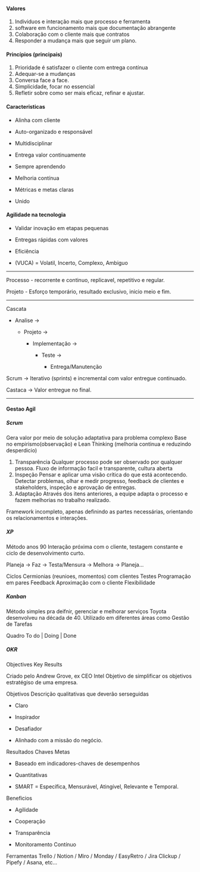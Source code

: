 #### Valores

1. Individuos e interação mais que processo e ferramenta
2. software em funcionamento mais que documentação abrangente
3. Colaboração com o cliente mais que contratos
4. Responder a mudança mais que seguir um plano.

#### Princípios (principais)

1. Prioridade é satisfazer o cliente com entrega contínua
2. Adequar-se a mudanças
3. Conversa face a face.
4. Simplicidade, focar no essencial
5. Refletir sobre como ser mais eficaz, refinar e ajustar.

#### Caracteristicas

* Alinha com cliente

* Auto-organizado e responsável

* Multidisciplinar

* Entrega valor continuamente

* Sempre aprendendo

* Melhoria contínua

* Métricas e metas claras

* Unido

#### Agilidade na tecnologia

* Validar inovação em etapas pequenas

* Entregas rápidas com valores

* Eficiência

* (VUCA) = Volatil, Incerto, Complexo, Ambiguo

---

Processo - recorrente e continuo, replicavel, repetitivo e regular.

Projeto - Esforço temporário, resultado exclusivo, inicio meio e fim.

---

Cascata 

* Analise ->
  
  * Projeto ->
    
    * Implementação ->
      
      * Teste -> 
        
        * Entrega/Manutenção

Scrum -> Iterativo (sprints) e incremental com valor entregue continuado.

Castaca -> Valor entregue no final.

---

#### Gestao Agil

##### Scrum

Gera valor por meio de solução adaptativa para problema complexo
Base no empirismo(observação) e Lean Thinking (melhoria continua e reduzindo desperdicio)

1. Transparência
    Qualquer processo pode ser observado por qualquer pessoa. Fluxo de informação facil e transparente, cultura aberta
2. Inspeção
    Pensar e aplicar uma visão crítica do que está acontecendo. Detectar problemas, olhar e medir progresso, feedback de clientes e stakeholders, inspeção e aprovação de entregas.
3. Adaptação
    Através dos itens anteriores, a equipe adapta o processo e fazem melhorias no trabalho realizado.

Framework incompleto, apenas definindo as partes necessárias, orientando os relacionamentos e interações.

##### XP

Método anos 90
Interação próxima com o cliente, testagem constante e ciclo de desenvolvimento curto.

Planeja -> Faz -> Testa/Mensura -> Melhora -> Planeja...

Ciclos
Cermionias (reunioes, momentos) com clientes
Testes
Programação em pares
Feedback
Aproximação com o cliente
Flexibilidade

##### Kanban

Método simples pra deifnir, gerenciar e melhorar serviços
Toyota desenvolveu na década de 40.
Utilizado em diferentes áreas como Gestão de Tarefas

Quadro
To do | Doing | Done

##### OKR

Objectives
Key
Results

Criado pelo Andrew Grove, ex CEO Intel
Objetivo de simplificar os objetivos estratégiso de uma empresa.

Objetivos
Descrição qualitativas que deverão serseguidas

* Claro

* Inspirador

* Desafiador

* Alinhado com a missão do negócio.

Resultados Chaves
Metas

* Baseado em indicadores-chaves de desempenhos

* Quantitativas

* SMART = Específica, Mensurável, Atingível, Relevante e Temporal.

Beneficios

* Agilidade

* Cooperação

* Transparência

* Monitoramento Contínuo

Ferramentas
Trello / Notion / Miro / Monday / EasyRetro / Jira
Clickup / Pipefy / Asana, etc...

